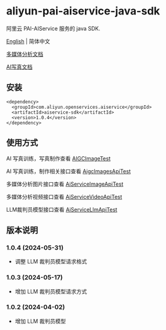 # aliyun-pai-aiservice-java-sdk 
阿里云 PAI-AIService 服务的 java  SDK.

[English](./README.md) | 简体中文

[多媒体分析文档](https://help.aliyun.com/zh/pai/user-guide/multimedia-analysis?spm=a2c4g.11186623.0.0.31a419d5APYtKi)

[AI写真文档](https://help.aliyun.com/zh/pai/user-guide/overview-of-ai-portraits?spm=a2c4g.11174283.0.0.34165e0fdiZgrH)

## 安装

```
<dependency>
  <groupId>com.aliyun.openservices.aiservice</groupId>
  <artifactId>aiservice-sdk</artifactId>
  <version>1.0.4</version>
</dependency>
```


## 使用方式

AI 写真训练，写真制作查看 [AIGCImageTest](src/test/java/com/aliyun/openservices/aiservice/api/AIGCImageTest.java)

AI 写真训练，制作相关接口查看 [AigcImagesApiTest](src/test/java/com/aliyun/openservices/aiservice/api/AigcImagesApiTest.java)

多媒体分析图片接口查看  [AiServiceImageApiTest](src/test/java/com/aliyun/openservices/aiservice/api/AiServiceImageApiTest.java)

多媒体分析视频接口查看  [AiServiceVideoApiTest](src/test/java/com/aliyun/openservices/aiservice/api/AiServiceVideoApiTest.java)

LLM裁判员模型接口查看  [AiServiceLlmApiTest](src/test/java/com/aliyun/openservices/aiservice/api/AiServiceLlmApiTest.java)

## 版本说明
### 1.0.4 (2024-05-31)
* 调整 LLM 裁判员模型请求格式
 
### 1.0.3 (2024-05-17)
* 增加 LLM 裁判员模型请求方式
 
### 1.0.2 (2024-04-02)
* 增加 LLM 裁判员模型

